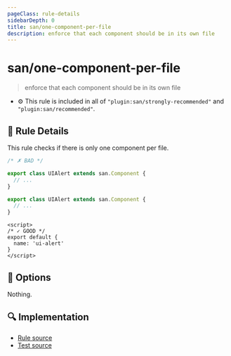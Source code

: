 ```yaml
---
pageClass: rule-details
sidebarDepth: 0
title: san/one-component-per-file
description: enforce that each component should be in its own file
---
```

# san/one-component-per-file
> enforce that each component should be in its own file

- :gear: This rule is included in all of `"plugin:san/strongly-recommended"` and `"plugin:san/recommended"`.

## :book: Rule Details

This rule checks if there is only one component per file.

<eslint-code-block filename="a.js" language="javascript" :rules="{'san/one-component-per-file': ['error']}">

```js
/* ✗ BAD */

export class UIAlert extends san.Component {
  // ...
}

export class UIAlert extends san.Component {
  // ...
}
```

</eslint-code-block>

<eslint-code-block :rules="{'san/one-component-per-file': ['error']}">

```vue
<script>
/* ✓ GOOD */
export default {
  name: 'ui-alert'
}
</script>
```

</eslint-code-block>

## :wrench: Options

Nothing.

## :mag: Implementation

- [Rule source](https://github.com/ecomfe/eslint-plugin-san/blob/master/lib/rules/one-component-per-file.js)
- [Test source](https://github.com/ecomfe/eslint-plugin-san/blob/master/tests/lib/rules/one-component-per-file.js)
